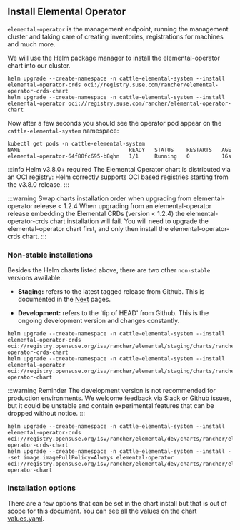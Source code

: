 ## Install Elemental Operator

`elemental-operator` is the management endpoint, running the management
cluster and taking care of creating inventories, registrations for machines and much more.

We will use the Helm package manager to install the elemental-operator chart into our cluster.

```shell showLineNumbers
helm upgrade --create-namespace -n cattle-elemental-system --install elemental-operator-crds oci://registry.suse.com/rancher/elemental-operator-crds-chart
helm upgrade --create-namespace -n cattle-elemental-system --install elemental-operator oci://registry.suse.com/rancher/elemental-operator-chart
```

Now after a few seconds you should see the operator pod appear on the `cattle-elemental-system` namespace:

```shell showLineNumbers
kubectl get pods -n cattle-elemental-system
NAME                                  READY   STATUS    RESTARTS   AGE
elemental-operator-64f88fc695-b8qhn   1/1     Running   0          16s
```

:::info Helm v3.8.0+ required
The Elemental Operator chart is distributed via an OCI registry: Helm correctly supports OCI based registries starting from the v3.8.0 release.
:::

:::warning Swap charts installation order when upgrading from elemental-operator release < 1.2.4
When upgrading from an elemental-operator release embedding the Elemental CRDs (version < 1.2.4) the elemental-operator-crds chart installation will fail.
You will need to upgrade the elemental-operator chart first, and only then install the elemental-operator-crds chart.
:::

### Non-stable installations

Besides the Helm charts listed above, there are two other `non-stable`
versions available.

* **Staging:** refers to the latest tagged release from Github. This is documented in the [Next](../next/quickstart-ui) pages.

* **Development:** refers to the 'tip of HEAD' from Github. This is the ongoing development version and changes constantly.

<Tabs>
<TabItem value="stagingOperator" label="Staging version (x86-64, ARM64 (Raspberry Pi 4))" default>

```shell showLineNumbers
helm upgrade --create-namespace -n cattle-elemental-system --install elemental-operator-crds oci://registry.opensuse.org/isv/rancher/elemental/staging/charts/rancher/elemental-operator-crds-chart
helm upgrade --create-namespace -n cattle-elemental-system --install elemental-operator oci://registry.opensuse.org/isv/rancher/elemental/staging/charts/rancher/elemental-operator-chart
```

</TabItem>
<TabItem value="develOperator" label="Development version (x86-64, ARM64 (Raspberry Pi 4))" default>

:::warning Reminder
The development version is not recommended for production environments. We welcome feedback via Slack or Github issues, but it could be unstable and contain experimental features that can be dropped without notice.
:::

```shell showLineNumbers
helm upgrade --create-namespace -n cattle-elemental-system --install elemental-operator-crds oci://registry.opensuse.org/isv/rancher/elemental/dev/charts/rancher/elemental-operator-crds-chart
helm upgrade --create-namespace -n cattle-elemental-system --install --set image.imagePullPolicy=Always elemental-operator oci://registry.opensuse.org/isv/rancher/elemental/dev/charts/rancher/elemental-operator-chart
```

</TabItem>
</Tabs>

### Installation options

There are a few options that can be set in the chart install but that is out of scope for this document. You can see all the values on the chart [values.yaml](https://github.com/rancher/elemental-operator/blob/main/charts/operator/values.yaml).
